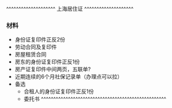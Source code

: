^^^^^^^^^^^^^^^^^^^^ 上海居住证 ^^^^^^^^^^^^^^^^^^^^
### 材料
- 身份证复印件正反2份
- 劳动合同及复印件
- 房屋租赁合同
- 房东的身份证复印件正反1份
- 房产证复印件中间两页，五联单?
- 近期连续的6个月社保记录单（办理点可以拉）
- 备选
	- 合租人的身份证复印件正反1份
	- 委托书
^^^^^^^^^^^^^^^^^^^^^^^^^^^^^^^^^^^^^^^^^^^^^^^^^^^